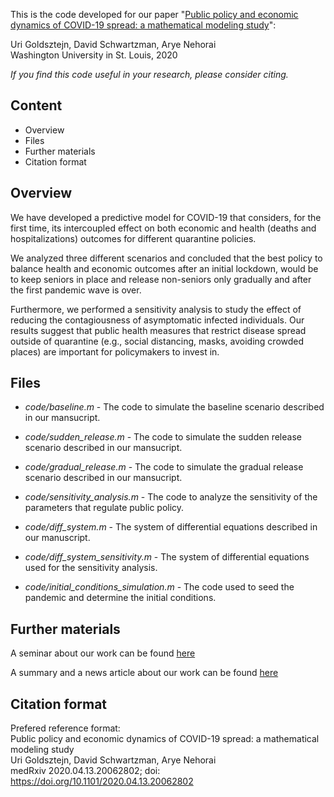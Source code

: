 This is the code developed for our paper "[Public policy and economic dynamics of COVID-19 spread: a mathematical modeling study](https://www.medrxiv.org/content/10.1101/2020.04.13.20062802v2)":

Uri Goldsztejn, David Schwartzman, Arye Nehorai\
Washington University in St. Louis, 2020

*If you find this code useful in your research, please consider citing.*

## Content
* Overview
* Files
* Further materials
* Citation format
<!--* Contact-->

## Overview

We have developed a predictive model for COVID-19 that considers, for the first time, its intercoupled effect on both economic and health (deaths and hospitalizations) outcomes for different quarantine policies.

We analyzed three different scenarios and concluded that the best policy to balance health and economic outcomes after an initial lockdown, would be to keep seniors in place and release non-seniors only gradually and after the first pandemic wave is over.

Furthermore, we performed a sensitivity analysis to study the effect of reducing the contagiousness of asymptomatic infected individuals. Our results suggest that public health measures that restrict disease spread outside of quarantine (e.g., social distancing, masks, avoiding crowded places) are important for policymakers to invest in.

## Files

* *code/baseline.m* - The code to simulate the baseline scenario described in our mansucript.

* *code/sudden_release.m* - The code to simulate the sudden release scenario described in our mansucript.

* *code/gradual_release.m* - The code to simulate the gradual release scenario described in our mansucript.

* *code/sensitivity_analysis.m* - The code to analyze the sensitivity of the parameters that regulate public policy.

* *code/diff_system.m* - The system of differential equations described in our manuscript.

* *code/diff_system_sensitivity.m* - The system of differential equations used for the sensitivity analysis.

* *code/initial_conditions_simulation.m* - The code used to seed the pandemic and determine the initial conditions.


## Further materials
A seminar about our work can be found [here](https://www.youtube.com/watch?v=a1qZjUVoe_E&t=1s)

A summary and a news article about our work can be found [here](https://www.ese.wustl.edu/~nehorai/research/Covid-19/Goldsztejn_Schwartzman_Nehorai_MedRxiv_2020.html)

## Citation format

Prefered reference format:\
Public policy and economic dynamics of COVID-19 spread: a mathematical modeling study\
Uri Goldsztejn, David Schwartzman, Arye Nehorai\
medRxiv 2020.04.13.20062802; doi: https://doi.org/10.1101/2020.04.13.20062802

